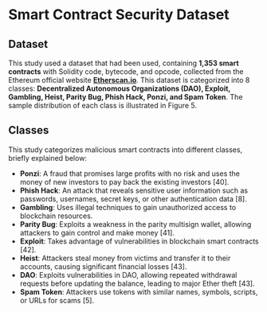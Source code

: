 # Smart Contract Security Dataset

## Dataset
This study used a dataset that had been used, containing **1,353 smart contracts** with Solidity code, bytecode, and opcode, collected from the Ethereum official website **[Etherscan.io](https://etherscan.io/)**. This dataset is categorized into 8 classes: **Decentralized Autonomous Organizations (DAO), Exploit, Gambling, Heist, Parity Bug, Phish Hack, Ponzi, and Spam Token**. The sample distribution of each class is illustrated in Figure 5.

## Classes
This study categorizes malicious smart contracts into different classes, briefly explained below:

- **Ponzi**: A fraud that promises large profits with no risk and uses the money of new investors to pay back the existing investors [40].
- **Phish Hack**: An attack that reveals sensitive user information such as passwords, usernames, secret keys, or other authentication data [8].
- **Gambling**: Uses illegal techniques to gain unauthorized access to blockchain resources.
- **Parity Bug**: Exploits a weakness in the parity multisign wallet, allowing attackers to gain control and make money [41].
- **Exploit**: Takes advantage of vulnerabilities in blockchain smart contracts [42].
- **Heist**: Attackers steal money from victims and transfer it to their accounts, causing significant financial losses [43].
- **DAO**: Exploits vulnerabilities in DAO, allowing repeated withdrawal requests before updating the balance, leading to major Ether theft [43].
- **Spam Token**: Attackers use tokens with similar names, symbols, scripts, or URLs for scams [5].
